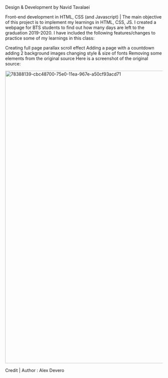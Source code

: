 Design & Development by Navid Tavalaei

Front-end development in HTML, CSS (and Javascript) | The main objective of this project is to implement my learnings in HTML, CSS, JS. I created a webpage for BTS students to find out how many days are left to the graduation 2019-2020. I have included the following features/changes to practice some of my learnings in this class:

Creating full page parallax scroll effect
Adding a page with a countdown
adding 2 background images
changing style & size of fonts
Removing some elements from the original source
Here is a screenshot of the original source:

<img width="936" alt="78388139-cbc48700-75e0-11ea-967e-a50cf93acd71" src="https://user-images.githubusercontent.com/61697268/78942526-32064980-7aba-11ea-9a73-bb979fa8bc40.png">

Credit | Author : Alex Devero
